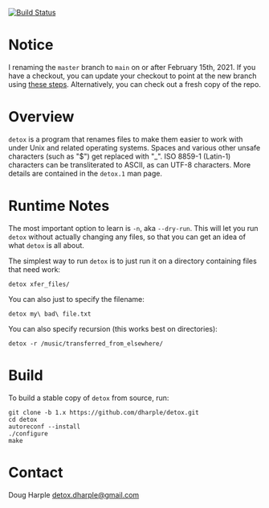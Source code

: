 [![Build Status](https://travis-ci.com/dharple/detox.svg?branch=master)](https://travis-ci.com/dharple/detox)

# Notice

I renaming the `master` branch to `main` on or after February 15th, 2021.  If 
you have a checkout, you can update your checkout to point at the new branch 
using [these steps](https://gist.github.com/dharple/79b51d1c2fc0fea64fb84659581a6dc9).
Alternatively, you can check out a fresh copy of the repo.

# Overview

`detox` is a program that renames files to make them easier to work with under
Unix and related operating systems.  Spaces and various other unsafe
characters (such as "$") get replaced with "_".  ISO 8859-1 (Latin-1)
characters can be transliterated to ASCII, as can UTF-8 characters.
More details are contained in the `detox.1` man page.

# Runtime Notes

The most important option to learn is `-n`, aka `--dry-run`.  This will let you
run `detox` without actually changing any files, so that you can get an idea
of what `detox` is all about.

The simplest way to run `detox` is to just run it on a directory containing
files that need work:

```
detox xfer_files/
```

You can also just to specify the filename:

```
detox my\ bad\ file.txt
```

You can also specify recursion (this works best on directories):

```
detox -r /music/transferred_from_elsewhere/
```

# Build

To build a stable copy of `detox` from source, run:

```
git clone -b 1.x https://github.com/dharple/detox.git
cd detox
autoreconf --install
./configure
make
```

# Contact

Doug Harple <detox.dharple@gmail.com>
